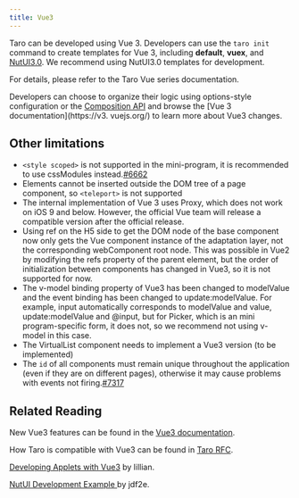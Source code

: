 ```yaml
---
title: Vue3
---
```


Taro can be developed using Vue 3. Developers can use the `taro init` command to create templates for Vue 3, including **default**, **vuex**, and [NutUI3.0](https://nutui.jd.com/#/button). We recommend using NutUI3.0 templates for development.

For details, please refer to the Taro Vue series documentation.

Developers can choose to organize their logic using options-style configuration or the [Composition API](https://v3.vuejs.org/guide/composition-api-introduction.html) and browse the [Vue 3 documentation](https://v3. vuejs.org/) to learn more about Vue3 changes.

## Other limitations

* `<style scoped>` is not supported in the mini-program, it is recommended to use cssModules instead.[#6662](https://github.com/NervJS/taro/issues/6662)
* Elements cannot be inserted outside the DOM tree of a page component, so `<teleport>` is not supported
* The internal implementation of Vue 3 uses Proxy, which does not work on iOS 9 and below. However, the official Vue team will release a compatible version after the official release.
* Using ref on the H5 side to get the DOM node of the base component now only gets the Vue component instance of the adaptation layer, not the corresponding webComponent root node. This was possible in Vue2 by modifying the refs property of the parent element, but the order of initialization between components has changed in Vue3, so it is not supported for now.
* The v-model binding property of Vue3 has been changed to modelValue and the event binding has been changed to update:modelValue. For example, input automatically corresponds to modelValue and value, update:modelValue and @input, but for Picker, which is an mini program-specific form, it does not, so we recommend not using v-model in this case.
* The VirtualList component needs to implement a Vue3 version (to be implemented)
* The `id` of all components must remain unique throughout the application (even if they are on different pages), otherwise it may cause problems with events not firing.[#7317](https://github.com/NervJS/taro/issues/7317)


## Related Reading

New Vue3 features can be found in the [Vue3 documentation](https://v3.vuejs.org/guide/migration/introduction.html#notable-new-features).

How Taro is compatible with Vue3 can be found in [Taro RFC](https://github.com/NervJS/taro-rfcs/blob/master/rfcs/0001-vue-3-support.md).

[Developing Applets with Vue3](https://taro-club.jd.com/topic/2267/%E4%BD%BF%E7%94%A8-vue3-%E5%BC%80%E5%8F%91%E5%B0%8F%E7%A8%8B%E5%BA%8F) by lillian.

[ NutUI Development Example ](https://github.com/jdf2e/nutui-demo/tree/master/taro) by jdf2e.
